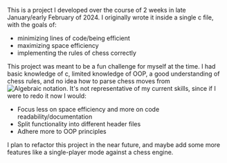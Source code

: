This is a project I developed over the course of 2 weeks in late January/early February of 2024.
I originally wrote it inside a single c file, with the goals of: 
- minimizing lines of code/being efficient
- maximizing space efficiency
- implementing the rules of chess correctly

This project was meant to be a fun challenge for myself at the time.
I had basic knowledge of c, limited knowledge of OOP, a good understanding of chess rules, and no idea how to parse chess moves from ![Algebraic notation](https://en.wikipedia.org/wiki/Algebraic_notation_(chess)).
It's not representative of my current skills, since if I were to redo it now I would:
- Focus less on space efficiency and more on code readability/documentation
- Split functionality into different header files
- Adhere more to OOP principles

I plan to refactor this project in the near future, and maybe add some more features like a single-player mode against a chess engine.
